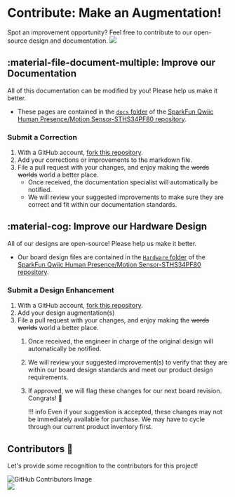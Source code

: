 # Contribute: Make an Augmentation!
Spot an improvement opportunity? Feel free to contribute to our open-source design and documentation. <a href="https://github.com/sparkfun/SparkFun_Qwiic_Human_Presence_Sensor-STHS34PF80/pulls" alt="Pull Requests"><img src="https://img.shields.io/github/issues-pr/sparkfun/SparkFun_Qwiic_Human_Presence_Sensor-STHS34PF80.svg" /></a>

## :material-file-document-multiple:&nbsp;Improve our Documentation
All of this documentation can be modified by you! Please help us make it better.

* These pages are contained in the [`docs` folder](https://github.com/sparkfun/SparkFun_Qwiic_Human_Presence_Sensor-STHS34PF80/tree/main/docs) of the [SparkFun Qwiic Human Presence/Motion Sensor-STHS34PF80 repository](https://github.com/sparkfun/SparkFun_Qwiic_Human_Presence_Sensor-STHS34PF80).

<!-- ### :material-source-pull:&nbsp;Submit a Correction -->
### Submit a Correction

1. With a GitHub account, [fork this repository](https://github.com/sparkfun/SparkFun_Qwiic_Human_Presence_Sensor-STHS34PF80/fork).
2. Add your corrections or improvements to the markdown file.
3. File a pull request with your changes, and enjoy making the ~~words~~ ~~worlds~~ world a better place.
	* Once received, the documentation specialist will automatically be notified.
	* We will review your suggested improvements to make sure they are correct and fit within our documentation standards.

## :material-cog:&nbsp;Improve our Hardware Design
All of our designs are open-source! Please help us make it better.

* Our board design files are contained in the [`Hardware` folder](https://github.com/sparkfun/SparkFun_Qwiic_Human_Presence_Sensor-STHS34PF80/tree/main/Hardware) of the [SparkFun Qwiic Human Presence/Motion Sensor-STHS34PF80 repository](https://github.com/sparkfun/SparkFun_Qwiic_Human_Presence_Sensor-STHS34PF80).

<!-- ### :material-source-pull:&nbsp;Submit a Design Enhancement -->
### Submit a Design Enhancement

1. With a GitHub account, [fork this repository](https://github.com/sparkfun/SparkFun_Qwiic_Human_Presence_Sensor-STHS34PF80/fork).
2. Add your design augmentation(s)
3. File a pull request with your changes, and enjoy making the ~~words~~ ~~worlds~~ world a better place.
	1. Once received, the engineer in charge of the original design will automatically be notified.
	2. We will review your suggested improvement(s) to verify that they are within our board design standards and meet our product design requirements.
	3. If approved, we will flag these changes for our next board revision. Congrats! 🍻

		!!! info
			Even if your suggestion is accepted, these changes may not be immediately available for purchase. We may have to cycle through our current product inventory first.

## Contributors&nbsp;:clap:
Let's provide some recognition to the contributors for this project!

![GitHub Contributors Image](https://contrib.rocks/image?repo=sparkfun/SparkFun_Qwiic_Human_Presence_Sensor-STHS34PF80)
<br>
<a href="https://github.com/sparkfun/SparkFun_Qwiic_Human_Presence_Sensor-STHS34PF80/pulls" alt="Pull Requests"><img src="https://img.shields.io/github/contributors/sparkfun/SparkFun_Qwiic_Human_Presence_Sensor-STHS34PF80.svg" /></a>